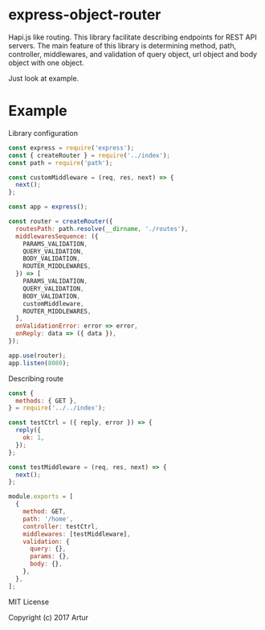 # express-object-router
Hapi.js like routing. This library facilitate describing endpoints for REST API servers. The main feature of this library is determining method, path, controller, middlewares, and validation of query object, url object and body object with one object.

Just look at example.

# Example
Library configuration
```javascript
const express = require('express');
const { createRouter } = require('../index');
const path = require('path');

const customMiddleware = (req, res, next) => {
  next();
};

const app = express();

const router = createRouter({
  routesPath: path.resolve(__dirname, './routes'),
  middlewaresSequence: ({
    PARAMS_VALIDATION,
    QUERY_VALIDATION,
    BODY_VALIDATION,
    ROUTER_MIDDLEWARES,
  }) => [
    PARAMS_VALIDATION,
    QUERY_VALIDATION,
    BODY_VALIDATION,
    customMiddleware,
    ROUTER_MIDDLEWARES,
  ],
  onValidationError: error => error,
  onReply: data => ({ data }),
});

app.use(router);
app.listen(8080);
```

Describing route
```javascript
const {
  methods: { GET },
} = require('../../index');

const testCtrl = ({ reply, error }) => {
  reply({
    ok: 1,
  });
};

const testMiddleware = (req, res, next) => {
  next();
}; 

module.exports = [
  {
    method: GET,
    path: '/home',
    controller: testCtrl,
    middlewares: [testMiddleware],
    validation: {
      query: {},
      params: {},
      body: {},
    },
  },
];
```

MIT License

Copyright (c) 2017 Artur

